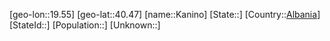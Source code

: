 ﻿---
location: [40.47,19.55]
type: City
tags:
- geo/City


SpocWebEntityId: 31292
isDeleted: false
confidential: public

---
[geo-lon::19.55]
[geo-lat::40.47]
[name::Kanino]
[State::]
[Country::[Albania](geo/Continent/Europe/Albania.md)]
[StateId::]
[Population::]
[Unknown::]

